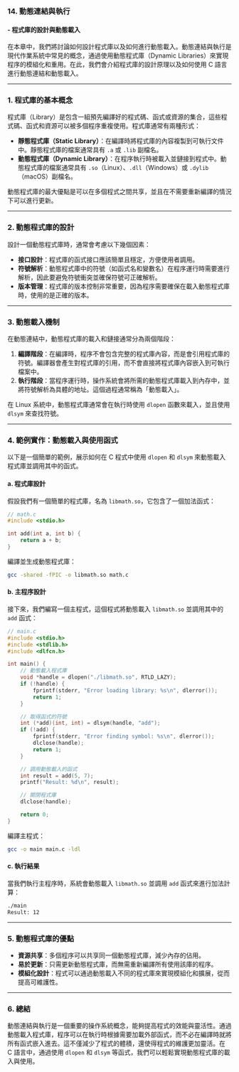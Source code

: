 ### 14. **動態連結與執行**
#### - 程式庫的設計與動態載入

在本章中，我們將討論如何設計程式庫以及如何進行動態載入。動態連結與執行是現代作業系統中常見的概念，通過使用動態程式庫（Dynamic Libraries）來實現程序的模組化和重用。在此，我們會介紹程式庫的設計原理以及如何使用 C 語言進行動態連結和動態載入。

---

### 1. **程式庫的基本概念**

程式庫（Library）是包含一組預先編譯好的程式碼、函式或資源的集合，這些程式碼、函式和資源可以被多個程序重複使用。程式庫通常有兩種形式：

- **靜態程式庫（Static Library）**：在編譯時將程式庫的內容複製到可執行文件中。靜態程式庫的檔案通常具有 `.a` 或 `.lib` 副檔名。
- **動態程式庫（Dynamic Library）**：在程序執行時被載入並鏈接到程式中。動態程式庫的檔案通常具有 `.so`（Linux）、`.dll`（Windows）或 `.dylib`（macOS）副檔名。

動態程式庫的最大優點是可以在多個程式之間共享，並且在不需要重新編譯的情況下可以進行更新。

---

### 2. **動態程式庫的設計**

設計一個動態程式庫時，通常會考慮以下幾個因素：

- **接口設計**：程式庫的函式接口應該簡單且穩定，方便使用者調用。
- **符號解析**：動態程式庫中的符號（如函式名和變數名）在程序運行時需要進行解析，因此要避免符號衝突並確保符號可正確解析。
- **版本管理**：程式庫的版本控制非常重要，因為程序需要確保在載入動態程式庫時，使用的是正確的版本。

---

### 3. **動態載入機制**

在動態連結中，動態程式庫的載入和鏈接通常分為兩個階段：

1. **編譯階段**：在編譯時，程序不會包含完整的程式庫內容，而是會引用程式庫的符號。編譯器會產生對程式庫的引用，而不會直接將程式庫內容嵌入到可執行檔案中。
2. **執行階段**：當程序運行時，操作系統會將所需的動態程式庫載入到內存中，並將符號解析為具體的地址。這個過程通常稱為「動態載入」。

在 Linux 系統中，動態程式庫通常會在執行時使用 `dlopen` 函數來載入，並且使用 `dlsym` 來查找符號。

---

### 4. **範例實作：動態載入與使用函式**

以下是一個簡單的範例，展示如何在 C 程式中使用 `dlopen` 和 `dlsym` 來動態載入程式庫並調用其中的函式。

#### a. **程式庫設計**

假設我們有一個簡單的程式庫，名為 `libmath.so`，它包含了一個加法函式：

```c
// math.c
#include <stdio.h>

int add(int a, int b) {
    return a + b;
}
```

編譯並生成動態程式庫：

```bash
gcc -shared -fPIC -o libmath.so math.c
```

#### b. **主程序設計**

接下來，我們編寫一個主程式，這個程式將動態載入 `libmath.so` 並調用其中的 `add` 函式：

```c
// main.c
#include <stdio.h>
#include <stdlib.h>
#include <dlfcn.h>

int main() {
    // 動態載入程式庫
    void *handle = dlopen("./libmath.so", RTLD_LAZY);
    if (!handle) {
        fprintf(stderr, "Error loading library: %s\n", dlerror());
        return 1;
    }

    // 取得函式的符號
    int (*add)(int, int) = dlsym(handle, "add");
    if (!add) {
        fprintf(stderr, "Error finding symbol: %s\n", dlerror());
        dlclose(handle);
        return 1;
    }

    // 調用動態載入的函式
    int result = add(5, 7);
    printf("Result: %d\n", result);

    // 關閉程式庫
    dlclose(handle);

    return 0;
}
```

編譯主程式：

```bash
gcc -o main main.c -ldl
```

#### c. **執行結果**

當我們執行主程序時，系統會動態載入 `libmath.so` 並調用 `add` 函式來進行加法計算：

```bash
./main
Result: 12
```

---

### 5. **動態程式庫的優點**

- **資源共享**：多個程序可以共享同一個動態程式庫，減少內存的佔用。
- **易於更新**：只需更新動態程式庫，而無需重新編譯所有使用該庫的程序。
- **模組化設計**：程式可以通過動態載入不同的程式庫來實現模組化和擴展，從而提高可維護性。

---

### 6. **總結**

動態連結與執行是一個重要的操作系統概念，能夠提高程式的效能與靈活性。通過動態載入程式庫，程序可以在執行時根據需要加載外部函式，而不必在編譯時就將所有函式嵌入進去。這不僅減少了程式的體積，還使得程式的維護更加靈活。在 C 語言中，通過使用 `dlopen` 和 `dlsym` 等函式，我們可以輕鬆實現動態程式庫的載入與使用。